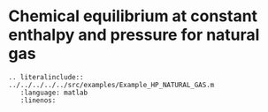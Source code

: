 # Chemical equilibrium at constant enthalpy and pressure for natural gas


```{eval-rst}
.. literalinclude:: ../../../../../src/examples/Example_HP_NATURAL_GAS.m
   :language: matlab
   :linenos:
```
